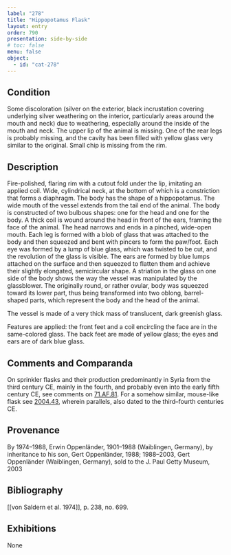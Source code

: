 ```yaml
---
label: "278"
title: "Hippopotamus Flask"
layout: entry
order: 790
presentation: side-by-side
# toc: false
menu: false
object:
  - id: "cat-278"
---
```


## Condition

Some discoloration (silver on the exterior, black incrustation covering underlying silver weathering on the interior, particularly areas around the mouth and neck) due to weathering, especially around the inside of the mouth and neck. The upper lip of the animal is missing. One of the rear legs is probably missing, and the cavity has been filled with yellow glass very similar to the original. Small chip is missing from the rim.

## Description

Fire-polished, flaring rim with a cutout fold under the lip, imitating an applied coil. Wide, cylindrical neck, at the bottom of which is a constriction that forms a diaphragm. The body has the shape of a hippopotamus. The wide mouth of the vessel extends from the tail end of the animal. The body is constructed of two bulbous shapes: one for the head and one for the body. A thick coil is wound around the head in front of the ears, framing the face of the animal. The head narrows and ends in a pinched, wide-open mouth. Each leg is formed with a blob of glass that was attached to the body and then squeezed and bent with pincers to form the paw/foot. Each eye was formed by a lump of blue glass, which was twisted to be cut, and the revolution of the glass is visible. The ears are formed by blue lumps attached on the surface and then squeezed to flatten them and achieve their slightly elongated, semicircular shape. A striation in the glass on one side of the body shows the way the vessel was manipulated by the glassblower. The originally round, or rather ovular, body was squeezed toward its lower part, thus being transformed into two oblong, barrel-shaped parts, which represent the body and the head of the animal.

The vessel is made of a very thick mass of translucent, dark greenish glass.

Features are applied: the front feet and a coil encircling the face are in the same-colored glass. The back feet are made of yellow glass; the eyes and ears are of dark blue glass.

## Comments and Comparanda

On sprinkler flasks and their production predominantly in Syria from the third century CE, mainly in the fourth, and probably even into the early fifth century CE, see comments on [71.AF.81](file:///Users/kerrisullivan/Desktop/GP%20Ancient%20Glass%20Antonaras/downloaded/@num). For a somehow similar, mouse-like flask see [2004.43](#num), wherein parallels, also dated to the third–fourth centuries CE.

## Provenance

By 1974–1988, Erwin Oppenländer, 1901–1988 (Waiblingen, Germany), by inheritance to his son, Gert Oppenländer, 1988; 1988–2003, Gert Oppenländer (Waiblingen, Germany), sold to the J. Paul Getty Museum, 2003

## Bibliography

[[von Saldern et al. 1974]], p. 238, no. 699.

## Exhibitions

None